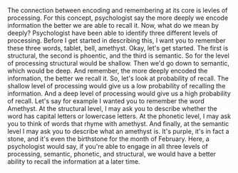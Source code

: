 The connection between encoding and remembering at its core is levles of
processing. For this concept, psychologist say the more deeply we encode
information the better we are able to recall it. Now, what do we mean by
deeply? Psychologist have been able to identify three different levels of
processing. Before I get started in describing this, I want you to remember
these three words, tablet, bell, amethyst. Okay, let's get started. The first
is structural, the second is phoentic, and the third is semantic. So for the
level of processing structural would be shallow. Then we'd go down to semantic,
which would be deep. And remember, the more deeply encoded the information, the
better we recall it. So, let's look at probability of recall. The shallow level
of processing would give us a low probability of recalling the information. And
a deep level of processing would give us a high probability of recall. Let's
say for example I wanted you to remember the word Amethyst. At the structural
level, I may ask you to describe whether the word has capital letters or
lowercase letters. At the phonetic level, I may ask you to think of words that
rhyme with amethyst. And finally, at the semantic level I may ask you to
describe what an amethyst is. It's purple, it's in fact a stone, and it's even
the birthstone for the month of February. Here, a psychologist would say, if
you're able to engage in all three levels of processing, semantic, phonetic,
and structural, we would have a better ability to recall the information at a
later time.

